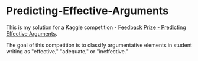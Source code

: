 # Predicting-Effective-Arguments
This is my solution for a Kaggle competition - [Feedback Prize - Predicting Effective Arguments](https://www.kaggle.com/competitions/feedback-prize-effectiveness/).

The goal of this competition is to classify argumentative elements in student writing as "effective," "adequate," or "ineffective." 
